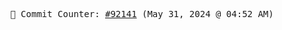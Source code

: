 <p align="center">
    <samp>
        📮 Commit Counter: <a href="https://github.com/Javascript-void0/Javascript-void0/commits/main">#92141</a> (May 31, 2024 @ 04:52 AM)
    </samp>
</p>